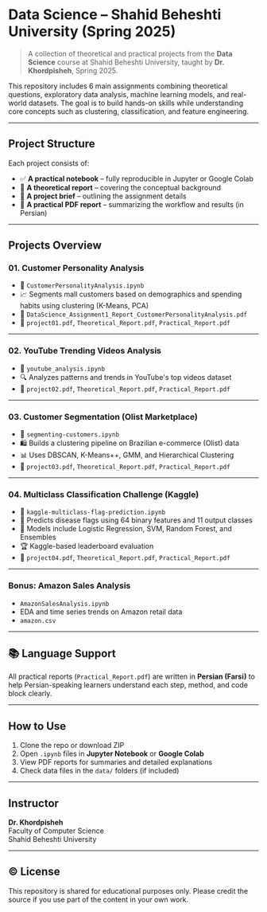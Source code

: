 #  Data Science – Shahid Beheshti University (Spring 2025)

> A collection of theoretical and practical projects from the **Data Science** course at Shahid Beheshti University, taught by **Dr. Khordpisheh**, Spring 2025.

This repository includes 6 main assignments combining theoretical questions, exploratory data analysis, machine learning models, and real-world datasets. The goal is to build hands-on skills while understanding core concepts such as clustering, classification, and feature engineering.

---

##  Project Structure

Each project consists of:

- ✅ **A practical notebook** – fully reproducible in Jupyter or Google Colab
- 🧾 **A theoretical report** – covering the conceptual background
- 📄 **A project brief** – outlining the assignment details
- 📘 **A practical PDF report** – summarizing the workflow and results (in Persian)

---

##  Projects Overview

### 01. Customer Personality Analysis
- 📌 `CustomerPersonalityAnalysis.ipynb`
- 📈 Segments mall customers based on demographics and spending habits using clustering (K-Means, PCA)
- 📄 `DataScience_Assignment1_Report_CustomerPersonalityAnalysis.pdf`  
- 🧠 `project01.pdf`, `Theoretical_Report.pdf`, `Practical_Report.pdf`

---

### 02. YouTube Trending Videos Analysis
- 📌 `youtube_analysis.ipynb`
- 🔍 Analyzes patterns and trends in YouTube's top videos dataset
- 🧠 `project02.pdf`, `Theoretical_Report.pdf`, `Practical_Report.pdf`

---

### 03. Customer Segmentation (Olist Marketplace)
- 📌 `segmenting-customers.ipynb`
- 🛍️ Builds a clustering pipeline on Brazilian e-commerce (Olist) data
- 📊 Uses DBSCAN, K-Means++, GMM, and Hierarchical Clustering
- 📄 `project03.pdf`, `Theoretical_Report.pdf`, `Practical_Report.pdf`

---

### 04. Multiclass Classification Challenge (Kaggle)
- 📌 `kaggle-multiclass-flag-prediction.ipynb`
- 🚩 Predicts disease flags using 64 binary features and 11 output classes
- 🤖 Models include Logistic Regression, SVM, Random Forest, and Ensembles
- 🏆 Kaggle-based leaderboard evaluation
- 📄 `project04.pdf`, `Theoretical_Report.pdf`, `Practical_Report.pdf`

---

###  Bonus: Amazon Sales Analysis
-  `AmazonSalesAnalysis.ipynb`
-  EDA and time series trends on Amazon retail data
-  `amazon.csv`

---

## 📚 Language Support

All practical reports (`Practical_Report.pdf`) are written in **Persian (Farsi)** to help Persian-speaking learners understand each step, method, and code block clearly.

---

##  How to Use

1. Clone the repo or download ZIP  
2. Open `.ipynb` files in **Jupyter Notebook** or **Google Colab**  
3. View PDF reports for summaries and detailed explanations  
4. Check data files in the `data/` folders (if included)

---

##  Instructor
**Dr. Khordpisheh**  
Faculty of Computer Science  
Shahid Beheshti University

---

## © License
This repository is shared for educational purposes only. Please credit the source if you use part of the content in your own work.





